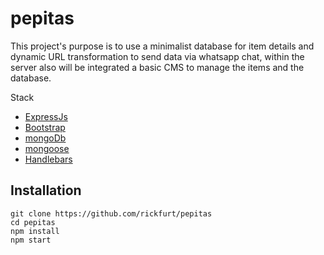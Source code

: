 # pepitas

This project's purpose is to use a minimalist database for item details and dynamic URL transformation to send data via whatsapp chat, within the server also will be integrated a basic  CMS  to manage the items and the database.

Stack
+ [ExpressJs](http://expressjs.com/)
+ [Bootstrap](https://getbootstrap.com/)
+ [mongoDb](https://www.mongodb.com/)
+ [mongoose](https://mongoosejs.com/docs/)
+ [Handlebars](https://handlebarsjs.com/)

## Installation 

	git clone https://github.com/rickfurt/pepitas
    cd pepitas
    npm install
    npm start
